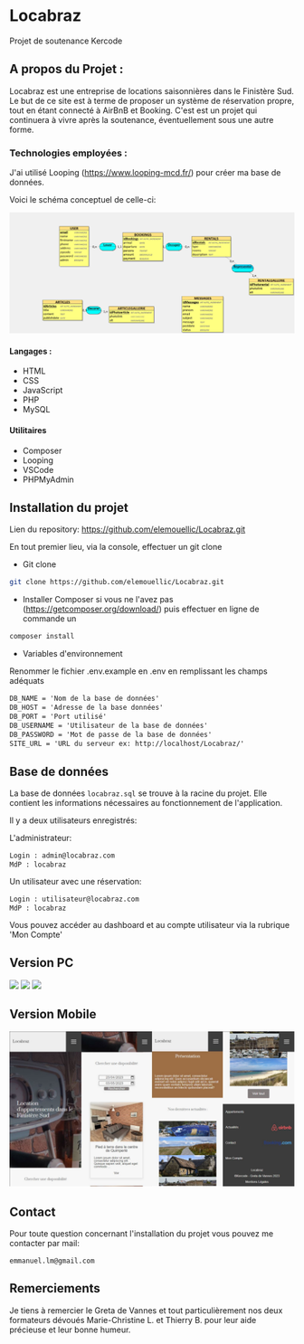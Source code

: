 # Locabraz
Projet de soutenance Kercode

## A propos du Projet : 

Locabraz est une entreprise de locations saisonnières dans le Finistère Sud.
Le but de ce site est à terme de proposer un système de réservation propre, tout en étant connecté à AirBnB et Booking.
C'est est un projet qui continuera à vivre après la soutenance, éventuellement sous une autre forme.

### Technologies employées :

J'ai utilisé Looping (https://www.looping-mcd.fr/) pour créer ma base de données.

Voici le schéma conceptuel de celle-ci:

<img src="BDD.jpg">

#### Langages :
- HTML
- CSS
- JavaScript
- PHP
- MySQL

#### Utilitaires
- Composer
- Looping
- VSCode
- PHPMyAdmin

## Installation du projet

Lien du repository:
https://github.com/elemouellic/Locabraz.git

En tout premier lieu, via la console, effectuer un git clone

* Git clone
```sh
git clone https://github.com/elemouellic/Locabraz.git
```

* Installer Composer si vous ne l'avez pas (https://getcomposer.org/download/) puis effectuer en ligne de commande un 

```sh
composer install
```

* Variables d'environnement
  
Renommer le fichier .env.example en .env en remplissant les champs adéquats

```
DB_NAME = 'Nom de la base de données'
DB_HOST = 'Adresse de la base données'
DB_PORT = 'Port utilisé'
DB_USERNAME = 'Utilisateur de la base de données'
DB_PASSWORD = 'Mot de passe de la base de données'
SITE_URL = 'URL du serveur ex: http://localhost/Locabraz/'
 ```


## Base de données

La base de données `locabraz.sql` se trouve à la racine du projet. Elle contient les informations nécessaires au fonctionnement de l'application.

Il y a deux utilisateurs enregistrés:


L'administrateur:
```
Login : admin@locabraz.com
MdP : locabraz
```
Un utilisateur avec une réservation:
```
Login : utilisateur@locabraz.com
MdP : locabraz
```
Vous pouvez accéder au dashboard et au compte utilisateur via la rubrique 'Mon Compte'

## Version PC
<img src="screenshots/home1.jpg">
<img src="screenshots/home2.jpg">
<img src="screenshots/home3.jpg">

## Version Mobile
<img src="screenshots/home-small.jpg">

## Contact

Pour toute question concernant l'installation du projet vous pouvez me contacter par mail:

```
emmanuel.lm@gmail.com
```

## Remerciements

Je tiens à remercier le Greta de Vannes et tout particulièrement nos deux formateurs dévoués Marie-Christine L. et Thierry B. pour leur aide précieuse et leur bonne humeur.

